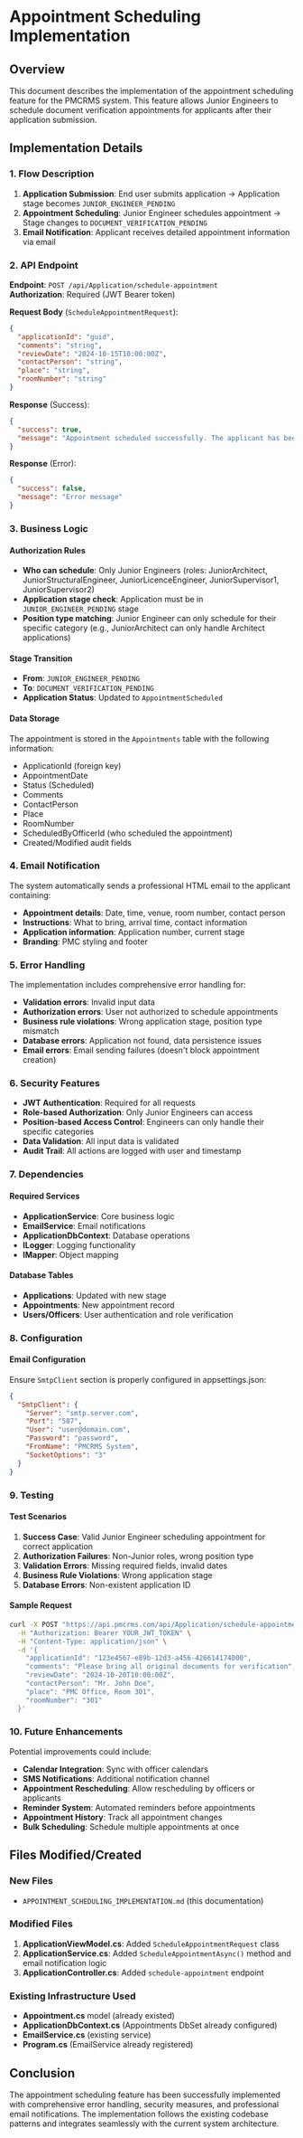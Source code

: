 # Appointment Scheduling Implementation

## Overview
This document describes the implementation of the appointment scheduling feature for the PMCRMS system. This feature allows Junior Engineers to schedule document verification appointments for applicants after their application submission.

## Implementation Details

### 1. Flow Description
1. **Application Submission**: End user submits application → Application stage becomes `JUNIOR_ENGINEER_PENDING`
2. **Appointment Scheduling**: Junior Engineer schedules appointment → Stage changes to `DOCUMENT_VERIFICATION_PENDING`
3. **Email Notification**: Applicant receives detailed appointment information via email

### 2. API Endpoint

**Endpoint**: `POST /api/Application/schedule-appointment`  
**Authorization**: Required (JWT Bearer token)

**Request Body** (`ScheduleAppointmentRequest`):
```json
{
  "applicationId": "guid",
  "comments": "string",
  "reviewDate": "2024-10-15T10:00:00Z",
  "contactPerson": "string",
  "place": "string",
  "roomNumber": "string"
}
```

**Response** (Success):
```json
{
  "success": true,
  "message": "Appointment scheduled successfully. The applicant has been notified via email and the application stage has been updated to Document Verification Pending."
}
```

**Response** (Error):
```json
{
  "success": false,
  "message": "Error message"
}
```

### 3. Business Logic

#### Authorization Rules
- **Who can schedule**: Only Junior Engineers (roles: JuniorArchitect, JuniorStructuralEngineer, JuniorLicenceEngineer, JuniorSupervisor1, JuniorSupervisor2)
- **Application stage check**: Application must be in `JUNIOR_ENGINEER_PENDING` stage
- **Position type matching**: Junior Engineer can only schedule for their specific category (e.g., JuniorArchitect can only handle Architect applications)

#### Stage Transition
- **From**: `JUNIOR_ENGINEER_PENDING`
- **To**: `DOCUMENT_VERIFICATION_PENDING`
- **Application Status**: Updated to `AppointmentScheduled`

#### Data Storage
The appointment is stored in the `Appointments` table with the following information:
- ApplicationId (foreign key)
- AppointmentDate
- Status (Scheduled)
- Comments
- ContactPerson
- Place
- RoomNumber
- ScheduledByOfficerId (who scheduled the appointment)
- Created/Modified audit fields

### 4. Email Notification

The system automatically sends a professional HTML email to the applicant containing:
- **Appointment details**: Date, time, venue, room number, contact person
- **Instructions**: What to bring, arrival time, contact information
- **Application information**: Application number, current stage
- **Branding**: PMC styling and footer

### 5. Error Handling

The implementation includes comprehensive error handling for:
- **Validation errors**: Invalid input data
- **Authorization errors**: User not authorized to schedule appointments
- **Business rule violations**: Wrong application stage, position type mismatch
- **Database errors**: Application not found, data persistence issues
- **Email errors**: Email sending failures (doesn't block appointment creation)

### 6. Security Features

- **JWT Authentication**: Required for all requests
- **Role-based Authorization**: Only Junior Engineers can access
- **Position-based Access Control**: Engineers can only handle their specific categories
- **Data Validation**: All input data is validated
- **Audit Trail**: All actions are logged with user and timestamp

### 7. Dependencies

#### Required Services
- **ApplicationService**: Core business logic
- **EmailService**: Email notifications  
- **ApplicationDbContext**: Database operations
- **ILogger**: Logging functionality
- **IMapper**: Object mapping

#### Database Tables
- **Applications**: Updated with new stage
- **Appointments**: New appointment record
- **Users/Officers**: User authentication and role verification

### 8. Configuration

#### Email Configuration
Ensure `SmtpClient` section is properly configured in appsettings.json:
```json
{
  "SmtpClient": {
    "Server": "smtp.server.com",
    "Port": "587",
    "User": "user@domain.com",
    "Password": "password",
    "FromName": "PMCRMS System",
    "SocketOptions": "3"
  }
}
```

### 9. Testing

#### Test Scenarios
1. **Success Case**: Valid Junior Engineer scheduling appointment for correct application
2. **Authorization Failures**: Non-Junior roles, wrong position type
3. **Validation Errors**: Missing required fields, invalid dates
4. **Business Rule Violations**: Wrong application stage
5. **Database Errors**: Non-existent application ID

#### Sample Request
```bash
curl -X POST "https://api.pmcrms.com/api/Application/schedule-appointment" \
  -H "Authorization: Bearer YOUR_JWT_TOKEN" \
  -H "Content-Type: application/json" \
  -d '{
    "applicationId": "123e4567-e89b-12d3-a456-426614174000",
    "comments": "Please bring all original documents for verification",
    "reviewDate": "2024-10-20T10:00:00Z",
    "contactPerson": "Mr. John Doe",
    "place": "PMC Office, Room 301",
    "roomNumber": "301"
  }'
```

### 10. Future Enhancements

Potential improvements could include:
- **Calendar Integration**: Sync with officer calendars
- **SMS Notifications**: Additional notification channel
- **Appointment Rescheduling**: Allow rescheduling by officers or applicants
- **Reminder System**: Automated reminders before appointments
- **Appointment History**: Track all appointment changes
- **Bulk Scheduling**: Schedule multiple appointments at once

## Files Modified/Created

### New Files
- `APPOINTMENT_SCHEDULING_IMPLEMENTATION.md` (this documentation)

### Modified Files
1. **ApplicationViewModel.cs**: Added `ScheduleAppointmentRequest` class
2. **ApplicationService.cs**: Added `ScheduleAppointmentAsync()` method and email notification logic
3. **ApplicationController.cs**: Added `schedule-appointment` endpoint

### Existing Infrastructure Used
- **Appointment.cs** model (already existed)
- **ApplicationDbContext.cs** (Appointments DbSet already configured)
- **EmailService.cs** (existing service)
- **Program.cs** (EmailService already registered)

## Conclusion

The appointment scheduling feature has been successfully implemented with comprehensive error handling, security measures, and professional email notifications. The implementation follows the existing codebase patterns and integrates seamlessly with the current system architecture.